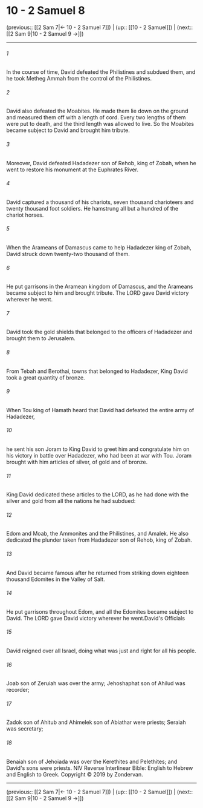 # 10 - 2 Samuel 8

(previous:: [[2 Sam 7|← 10 - 2 Samuel 7]]) | (up:: [[10 - 2 Samuel]]) | (next:: [[2 Sam 9|10 - 2 Samuel 9 →]])

***


###### 1 
In the course of time, David defeated the Philistines and subdued them, and he took Metheg Ammah from the control of the Philistines. 

###### 2 
David also defeated the Moabites. He made them lie down on the ground and measured them off with a length of cord. Every two lengths of them were put to death, and the third length was allowed to live. So the Moabites became subject to David and brought him tribute. 

###### 3 
Moreover, David defeated Hadadezer son of Rehob, king of Zobah, when he went to restore his monument at the Euphrates River. 

###### 4 
David captured a thousand of his chariots, seven thousand charioteers and twenty thousand foot soldiers. He hamstrung all but a hundred of the chariot horses. 

###### 5 
When the Arameans of Damascus came to help Hadadezer king of Zobah, David struck down twenty-two thousand of them. 

###### 6 
He put garrisons in the Aramean kingdom of Damascus, and the Arameans became subject to him and brought tribute. The LORD gave David victory wherever he went. 

###### 7 
David took the gold shields that belonged to the officers of Hadadezer and brought them to Jerusalem. 

###### 8 
From Tebah and Berothai, towns that belonged to Hadadezer, King David took a great quantity of bronze. 

###### 9 
When Tou king of Hamath heard that David had defeated the entire army of Hadadezer, 

###### 10 
he sent his son Joram to King David to greet him and congratulate him on his victory in battle over Hadadezer, who had been at war with Tou. Joram brought with him articles of silver, of gold and of bronze. 

###### 11 
King David dedicated these articles to the LORD, as he had done with the silver and gold from all the nations he had subdued: 

###### 12 
Edom and Moab, the Ammonites and the Philistines, and Amalek. He also dedicated the plunder taken from Hadadezer son of Rehob, king of Zobah. 

###### 13 
And David became famous after he returned from striking down eighteen thousand Edomites in the Valley of Salt. 

###### 14 
He put garrisons throughout Edom, and all the Edomites became subject to David. The LORD gave David victory wherever he went.David's Officials 

###### 15 
David reigned over all Israel, doing what was just and right for all his people. 

###### 16 
Joab son of Zeruiah was over the army; Jehoshaphat son of Ahilud was recorder; 

###### 17 
Zadok son of Ahitub and Ahimelek son of Abiathar were priests; Seraiah was secretary; 

###### 18 
Benaiah son of Jehoiada was over the Kerethites and Pelethites; and David's sons were priests. NIV Reverse Interlinear Bible: English to Hebrew and English to Greek. Copyright © 2019 by Zondervan.

***

(previous:: [[2 Sam 7|← 10 - 2 Samuel 7]]) | (up:: [[10 - 2 Samuel]]) | (next:: [[2 Sam 9|10 - 2 Samuel 9 →]])

